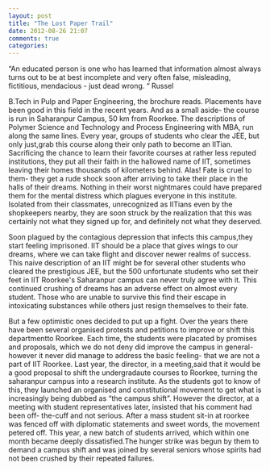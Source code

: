 ```yaml
---
layout: post
title: "The Lost Paper Trail"
date: 2012-08-26 21:07
comments: true
categories: 
---
```


“An educated person is one who has learned that information almost always turns out to be at best incomplete and very often false, misleading, fictitious, mendacious - just dead wrong. “
Russel

B.Tech in Pulp and Paper Engineering, the brochure reads. Placements have been good in this field in the recent years. And as a small aside- the course is run in Saharanpur Campus, 50 km from Roorkee. The descriptions of  Polymer Science and Technology and Process Engineering with MBA, run along the same lines.
Every year, groups of students who clear the JEE, but only just,grab this course along their only path to become an IITian. Sacrificing the chance to learn their favorite courses at rather less reputed institutions, they put all their faith in the hallowed name of IIT, sometimes leaving their homes thousands of kilometers behind. Alas! Fate is cruel to them- they get a rude shock soon after arriving to take their place in the halls of their dreams. Nothing in their worst nightmares could have prepared them for the mental distress which plagues everyone in this institute. Isolated from their classmates, unrecognized as IITians even by the shopkeepers nearby, they are soon struck by the realization that this was certainly not what they signed up for, and definitely not what they deserved.

Soon plagued by the contagious depression that infects this campus,they start feeling imprisoned.
IIT should be a place that gives wings to our dreams, where we can take flight and discover newer realms of success. This naive description of an IIT might be for several other students who cleared the prestigious JEE, but the 500 unfortunate students who set their feet in IIT Roorkee's Saharanpur campus can never truly agree with it. This  continued crushing of dreams has an adverse effect on almost every student. Those who are unable to survive this find their escape in intoxicating substances while others just resign themselves to their fate.

But a few optimistic ones decided to put up a fight. Over the years there have been several organised protests and petitions to improve or shift this departmentto Roorkee. Each time, the students were placated by promises and proposals, which we do not deny did improve the campus in general- however it never did manage to address the basic feeling- that we are not a part of IIT Roorkee. Last year, the director, in a meeting,said that it would be a good proposal to shift the undergradaute courses to Roorkee, turning the saharanpur campus into a research institute. As the students got to know of this, they launched an organised and constitutional movement to get what is increasingly being dubbed as “the campus shift”. However the director, at a meeting with student representatives later, insisted that his comment had been off- the-cuff and not serious. After a mass student sit-in at roorkee was fenced off with diplomatic statements and sweet words, the movement petered off.
This year, a new batch of students arrived, which within one month became deeply dissatisfied.The hunger strike was begun by them to demand a campus shift and was joined by several seniors whose spirits had not been crushed by their repeated failures. 
                                        

